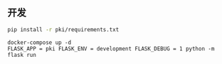 ## 开发

```bash
pip install -r pki/requirements.txt
```

```
docker-compose up -d
FLASK_APP = pki FLASK_ENV = development FLASK_DEBUG = 1 python -m flask run
```